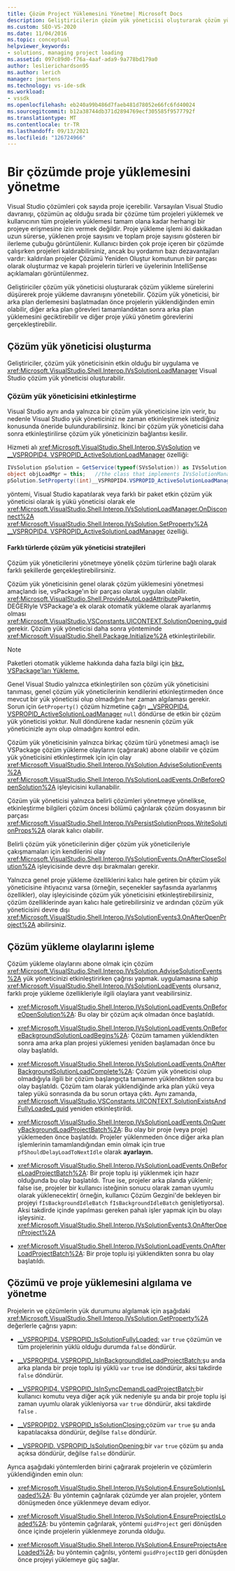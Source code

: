 ```yaml
---
title: Çözüm Project Yüklemesini Yönetme| Microsoft Docs
description: Geliştiricilerin çözüm yük yöneticisi oluşturarak çözüm yükleme sürelerini azaltmayı ve proje yükleme davranışını yönetmeyi öğrenin.
ms.custom: SEO-VS-2020
ms.date: 11/04/2016
ms.topic: conceptual
helpviewer_keywords:
- solutions, managing project loading
ms.assetid: 097c89d0-f76a-4aaf-ada9-9a778bd179a0
author: leslierichardson95
ms.author: lerich
manager: jmartens
ms.technology: vs-ide-sdk
ms.workload:
- vssdk
ms.openlocfilehash: eb240a99b486d7faeb481d78052e66fc6fd40024
ms.sourcegitcommit: b12a38744db371d2894769ecf305585f9577792f
ms.translationtype: MT
ms.contentlocale: tr-TR
ms.lasthandoff: 09/13/2021
ms.locfileid: "126724966"
---
```

# <a name="manage-project-loading-in-a-solution"></a>Bir çözümde proje yüklemesini yönetme
Visual Studio çözümleri çok sayıda proje içerebilir. Varsayılan Visual Studio davranışı, çözümün aç olduğu sırada bir çözüme tüm projeleri yüklemek ve kullanıcının tüm projelerin yüklemesi tamam olana kadar herhangi bir projeye erişmesine izin vermek değildir. Proje yükleme işlemi iki dakikadan uzun sürerse, yüklenen proje sayısını ve toplam proje sayısını gösteren bir ilerleme çubuğu görüntülenir. Kullanıcı birden çok proje içeren bir çözümde çalışırken projeleri kaldırabilirsiniz, ancak bu yordamın bazı dezavantajları vardır: kaldırılan projeler Çözümü Yeniden Oluştur komutunun bir parçası olarak oluşturmaz ve kapalı projelerin türleri ve üyelerinin IntelliSense açıklamaları görüntülenmez.

 Geliştiriciler çözüm yük yöneticisi oluşturarak çözüm yükleme sürelerini düşürerek proje yükleme davranışını yönetebilir. Çözüm yük yöneticisi, bir arka plan derlemesini başlatmadan önce projelerin yüklendiğinden emin olabilir, diğer arka plan görevleri tamamlandıktan sonra arka plan yüklemesini geciktirebilir ve diğer proje yükü yönetim görevlerini gerçekleştirebilir.

## <a name="create-a-solution-load-manager"></a>Çözüm yük yöneticisi oluşturma
 Geliştiriciler, çözüm yük yöneticisinin etkin olduğu bir uygulama ve <xref:Microsoft.VisualStudio.Shell.Interop.IVsSolutionLoadManager> Visual Studio çözüm yük yöneticisi oluşturabilir.

### <a name="activate-a-solution-load-manager"></a>Çözüm yük yöneticisini etkinleştirme
 Visual Studio aynı anda yalnızca bir çözüm yük yöneticisine izin verir, bu nedenle Visual Studio yük yöneticinizi ne zaman etkinleştirmek istediğiniz konusunda öneride bulundurabilirsiniz. İkinci bir çözüm yük yöneticisi daha sonra etkinleştirilirse çözüm yük yöneticinizin bağlantısı kesilir.

 Hizmeti alı <xref:Microsoft.VisualStudio.Shell.Interop.SVsSolution> ve [__VSPROPID4. VSPROPID_ActiveSolutionLoadManager](<xref:Microsoft.VisualStudio.Shell.Interop.__VSPROPID4.VSPROPID_ActiveSolutionLoadManager>) özelliği:

```csharp
IVsSolution pSolution = GetService(typeof(SVsSolution)) as IVsSolution;
object objLoadMgr = this;   //the class that implements IVsSolutionManager
pSolution.SetProperty((int)__VSPROPID4.VSPROPID_ActiveSolutionLoadManager, objLoadMgr);
```

 yöntemi, Visual Studio kapatılarak veya farklı bir paket etkin çözüm yük yöneticisi olarak iş yükü yöneticisi olarak ele <xref:Microsoft.VisualStudio.Shell.Interop.IVsSolutionLoadManager.OnDisconnect%2A> <xref:Microsoft.VisualStudio.Shell.Interop.IVsSolution.SetProperty%2A> [__VSPROPID4. VSPROPID_ActiveSolutionLoadManager](<xref:Microsoft.VisualStudio.Shell.Interop.__VSPROPID4.VSPROPID_ActiveSolutionLoadManager>) özelliği.

#### <a name="strategies-for-different-kinds-of-solution-load-manager"></a>Farklı türlerde çözüm yük yöneticisi stratejileri
 Çözüm yük yöneticilerini yönetmeye yönelik çözüm türlerine bağlı olarak farklı şekillerde gerçekleştirebilirsiniz.

 Çözüm yük yöneticisinin genel olarak çözüm yüklemesini yönetmesi amaçlandı ise, vsPackage'ın bir parçası olarak uygulan olabilir. <xref:Microsoft.VisualStudio.Shell.ProvideAutoLoadAttribute>Paketin, DEĞERIyle VSPackage'a ek olarak otomatik yükleme olarak ayarlanmış olması <xref:Microsoft.VisualStudio.VSConstants.UICONTEXT.SolutionOpening_guid> gerekir. Çözüm yük yöneticisi daha sonra yönteminde <xref:Microsoft.VisualStudio.Shell.Package.Initialize%2A> etkinleştirilebilir.

> [!NOTE]
> Paketleri otomatik yükleme hakkında daha fazla bilgi için [bkz. VSPackage'ları Yükleme.](../extensibility/loading-vspackages.md)

 Genel Visual Studio yalnızca etkinleştirilen son çözüm yük yöneticisini tanıması, genel çözüm yük yöneticilerinin kendilerini etkinleştirmeden önce mevcut bir yük yöneticisi olup olmadığını her zaman algılaması gerekir. Sorun için `GetProperty()` çözüm hizmetine çağrı [__VSPROPID4. VSPROPID_ActiveSolutionLoadManager](<xref:Microsoft.VisualStudio.Shell.Interop.__VSPROPID4.VSPROPID_ActiveSolutionLoadManager>) `null` döndürse de etkin bir çözüm yük yöneticisi yoktur. Null döndürene kadar nesnenin çözüm yük yöneticinizle aynı olup olmadığını kontrol edin.

 Çözüm yük yöneticisinin yalnızca birkaç çözüm türü yönetmesi amaçlı ise VSPackage çözüm yükleme olaylarını (çağırarak) abone olabilir ve çözüm yük yöneticisini etkinleştirmek için için olay <xref:Microsoft.VisualStudio.Shell.Interop.IVsSolution.AdviseSolutionEvents%2A> <xref:Microsoft.VisualStudio.Shell.Interop.IVsSolutionLoadEvents.OnBeforeOpenSolution%2A> işleyicisini kullanabilir.

 Çözüm yük yöneticisi yalnızca belirli çözümleri yönetmeye yönelikse, etkinleştirme bilgileri çözüm öncesi bölümü çağrılarak çözüm dosyasının bir parçası <xref:Microsoft.VisualStudio.Shell.Interop.IVsPersistSolutionProps.WriteSolutionProps%2A> olarak kalıcı olabilir.

 Belirli çözüm yük yöneticilerinin diğer çözüm yük yöneticileriyle çakışmamaları için kendilerini olay <xref:Microsoft.VisualStudio.Shell.Interop.IVsSolutionEvents.OnAfterCloseSolution%2A> işleyicisinde devre dışı bırakmaları gerekir.

 Yalnızca genel proje yükleme özelliklerini kalıcı hale getiren bir çözüm yük yöneticisine ihtiyacınız varsa (örneğin, seçenekler sayfasında ayarlanmış özellikler), olay işleyicisinde çözüm yük yöneticisini etkinleştirebilirsiniz, çözüm özelliklerinde ayarı kalıcı hale getirebilirsiniz ve ardından çözüm yük yöneticisini devre dışı <xref:Microsoft.VisualStudio.Shell.Interop.IVsSolutionEvents3.OnAfterOpenProject%2A> abilirsiniz.

## <a name="handle-solution-load-events"></a>Çözüm yükleme olaylarını işleme
 Çözüm yükleme olaylarını abone olmak için çözüm <xref:Microsoft.VisualStudio.Shell.Interop.IVsSolution.AdviseSolutionEvents%2A> yük yöneticinizi etkinleştirirken çağrısı yapmak. uygulamasına sahip <xref:Microsoft.VisualStudio.Shell.Interop.IVsSolutionLoadEvents> olursanız, farklı proje yükleme özellikleriyle ilgili olaylara yanıt veabilirsiniz.

- <xref:Microsoft.VisualStudio.Shell.Interop.IVsSolutionLoadEvents.OnBeforeOpenSolution%2A>: Bu olay bir çözüm açık olmadan önce başlatıldı.

- <xref:Microsoft.VisualStudio.Shell.Interop.IVsSolutionLoadEvents.OnBeforeBackgroundSolutionLoadBegins%2A>: Çözüm tamamen yüklendikten sonra ama arka plan projesi yüklemesi yeniden başlamadan önce bu olay başlatıldı.

- <xref:Microsoft.VisualStudio.Shell.Interop.IVsSolutionLoadEvents.OnAfterBackgroundSolutionLoadComplete%2A>: Çözüm yük yöneticisi olup olmadığıyla ilgili bir çözüm başlangıçta tamamen yüklendikten sonra bu olay başlatıldı. Çözüm tam olarak yüklendiğinde arka plan yükü veya talep yükü sonrasında da bu sorun ortaya çıktı. Aynı zamanda, <xref:Microsoft.VisualStudio.VSConstants.UICONTEXT.SolutionExistsAndFullyLoaded_guid> yeniden etkinleştirildi.

- <xref:Microsoft.VisualStudio.Shell.Interop.IVsSolutionLoadEvents.OnQueryBackgroundLoadProjectBatch%2A>: Bu olay bir proje (veya proje) yüklemeden önce başlatıldı. Projeler yüklenmeden önce diğer arka plan işlemlerinin tamamlandığından emin olmak için true `pfShouldDelayLoadToNextIdle` olarak **ayarlayın.**

- <xref:Microsoft.VisualStudio.Shell.Interop.IVsSolutionLoadEvents.OnBeforeLoadProjectBatch%2A>: Bir proje toplu işi yüklenmek için hazır olduğunda bu olay başlatıldı. True ise, projeler arka planda yüklenir; false ise, projeler bir kullanıcı isteğinin sonucu olarak zaman uyumlu olarak yüklenecektir( örneğin, kullanıcı Çözüm Gezgini'de bekleyen bir projeyi `fIsBackgroundIdleBatch` `fIsBackgroundIdleBatch` genişletiyorsa). Aksi takdirde içinde yapılması gereken pahalı işler yapmak için bu olayı işleysiniz. <xref:Microsoft.VisualStudio.Shell.Interop.IVsSolutionEvents3.OnAfterOpenProject%2A>

- <xref:Microsoft.VisualStudio.Shell.Interop.IVsSolutionLoadEvents.OnAfterLoadProjectBatch%2A>: Bir proje toplu işi yüklendikten sonra bu olay başlatıldı.

## <a name="detect-and-manage-solution-and-project-loading"></a>Çözümü ve proje yüklemesini algılama ve yönetme
 Projelerin ve çözümlerin yük durumunu algılamak için aşağıdaki <xref:Microsoft.VisualStudio.Shell.Interop.IVsSolution.GetProperty%2A> değerlerle çağrısı yapın:

- [__VSPROPID4. VSPROPID_IsSolutionFullyLoaded:](<xref:Microsoft.VisualStudio.Shell.Interop.__VSPROPID4.VSPROPID_IsSolutionFullyLoaded>) `var` `true` çözümün ve tüm projelerinin yüklü olduğu durumda `false` döndürür.

- [__VSPROPID4. VSPROPID_IsInBackgroundIdleLoadProjectBatch:](<xref:Microsoft.VisualStudio.Shell.Interop.__VSPROPID4.VSPROPID_IsInBackgroundIdleLoadProjectBatch>)şu anda arka planda bir proje toplu işi yüklü `var` `true` ise döndürür, aksi takdirde `false` döndürür.

- [__VSPROPID4. VSPROPID_IsInSyncDemandLoadProjectBatch:](<xref:Microsoft.VisualStudio.Shell.Interop.__VSPROPID4.VSPROPID_IsInSyncDemandLoadProjectBatch>)bir kullanıcı komutu veya diğer açık yük nedeniyle şu anda bir proje toplu işi zaman uyumlu olarak yükleniyorsa `var` `true` döndürür, aksi takdirde `false` .

- [__VSPROPID2. VSPROPID_IsSolutionClosing:](<xref:Microsoft.VisualStudio.Shell.Interop.__VSPROPID2.VSPROPID_IsSolutionClosing>)çözüm `var` `true` şu anda kapatılacaksa döndürür, değilse `false` döndürür.

- [__VSPROPID. VSPROPID_IsSolutionOpening:](<xref:Microsoft.VisualStudio.Shell.Interop.__VSPROPID.VSPROPID_IsSolutionOpening>)bir `var` `true` çözüm şu anda açıksa döndürür, değilse `false` döndürür.

Ayrıca aşağıdaki yöntemlerden birini çağırarak projelerin ve çözümlerin yüklendiğinden emin olun:

- <xref:Microsoft.VisualStudio.Shell.Interop.IVsSolution4.EnsureSolutionIsLoaded%2A>: Bu yöntemin çağrılarak çözümde yer alan projeler, yöntem dönüşmeden önce yüklenmeye devam ediyor.

- <xref:Microsoft.VisualStudio.Shell.Interop.IVsSolution4.EnsureProjectIsLoaded%2A>: bu yöntemin çağrılarak, yöntemi `guidProject` geri dönüşden önce içinde projelerin yüklenmeye zorunda olduğu.

- <xref:Microsoft.VisualStudio.Shell.Interop.IVsSolution4.EnsureProjectsAreLoaded%2A>: bu yöntemin çağrılsı, yöntemi `guidProjectID` geri dönüşden önce projeyi yüklemeye güç sağlar.
